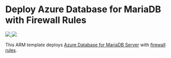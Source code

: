 # Deploy Azure Database for MariaDB with Firewall Rules

<a href="https://portal.azure.com/#create/Microsoft.Template/uri/https%3A%2F%2Fraw.githubusercontent.com%2FAzure%2Fazure-mariadb%2Fmaster%2Farm-templates%2FExampleWithFirewallRule%2Ftemplate.json" target="_blank">
    <img src="http://azuredeploy.net/deploybutton.png" />
</a>
<a href="http://armviz.io/#/?load=https%3A%2F%2Fraw.githubusercontent.com%2FAzure%2Fazure-mariadb%2Fmaster%2Farm-templates%2FExampleWithFirewallRule%2Ftemplate.json" target="_blank">
    <img src="http://armviz.io/visualizebutton.png"/>
</a>

<br/>

This ARM template deploys [Azure Database for MariaDB Server](https://docs.microsoft.com/en-us/azure/mariadb/overview) with [firewall rules](https://docs.microsoft.com/azure/mariadb/concepts-firewall-rules).
